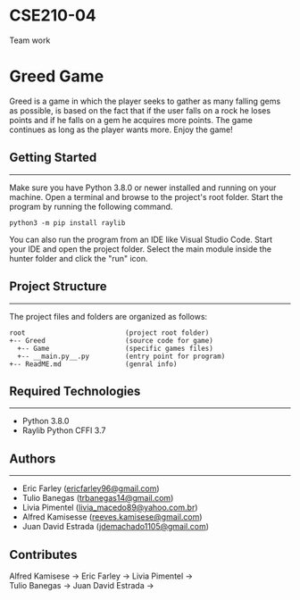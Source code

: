 # CSE210-04
Team work

# Greed Game
Greed is a game in which the player seeks to gather as many falling gems as possible, is based on the fact that if the user falls on a rock he loses points and if he falls on a gem he acquires more points. The game continues as long as the player wants more. Enjoy the game!

## Getting Started
---
Make sure you have Python 3.8.0 or newer installed and running on your machine. Open a terminal and browse to the project's root folder. Start the program by running the following command.
```
python3 -m pip install raylib
```
You can also run the program from an IDE like Visual Studio Code. Start your IDE and open the project folder. Select the main module inside the hunter folder and click the "run" icon.

## Project Structure
---
The project files and folders are organized as follows:
```
root                         (project root folder)
+-- Greed                    (source code for game)
  +-- Game                   (specific games files)
  +-- __main.py__.py         (entry point for program)
+-- ReadME.md                (genral info)
```


## Required Technologies
---
* Python 3.8.0
* Raylib Python CFFI 3.7

## Authors
---
* Eric Farley        (ericfarley96@gmail.com)
* Tulio Banegas      (trbanegas14@gmail.com)
* Livia Pimentel     (livia_macedo89@yahoo.com.br)
* Alfred Kamisesse   (reeves.kamisese@gmail.com)
* Juan David Estrada (jdemachado1105@gmail.com)

## Contributes
Alfred Kamisese ->
Eric Farley ->
Livia Pimentel ->  
Tulio Banegas -> 
Juan David Estrada -> 
